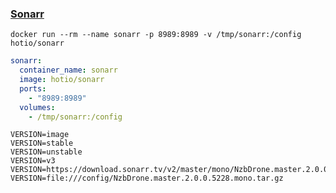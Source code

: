 ### [Sonarr](https://github.com/Sonarr/Sonarr)

```shell
docker run --rm --name sonarr -p 8989:8989 -v /tmp/sonarr:/config hotio/sonarr
```

```yaml
sonarr:
  container_name: sonarr
  image: hotio/sonarr
  ports:
    - "8989:8989"
  volumes:
    - /tmp/sonarr:/config
```

```shell
VERSION=image
VERSION=stable
VERSION=unstable
VERSION=v3
VERSION=https://download.sonarr.tv/v2/master/mono/NzbDrone.master.2.0.0.5228.mono.tar.gz
VERSION=file:///config/NzbDrone.master.2.0.0.5228.mono.tar.gz
```

